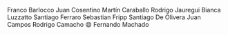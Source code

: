 
Franco Barlocco
Juan Cosentino
Martín Caraballo
Rodrigo Jauregui
Bianca Luzzatto
Santiago Ferraro
Sebastian Fripp
Santiago De Olivera
Juan Campos
Rodrigo Camacho
:smile: Fernando Machado

